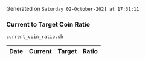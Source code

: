 Generated on `Saturday 02-October-2021 at 17:31:11`

### Current to Target Coin Ratio
`current_coin_ratio.sh`

Date|Current|Target|Ratio
---|---|---|---
